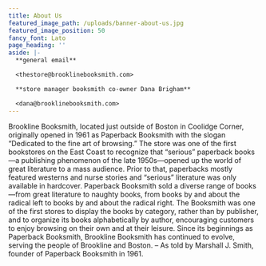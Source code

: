 ```yaml
---
title: About Us
featured_image_path: /uploads/banner-about-us.jpg
featured_image_position: 50
fancy_font: Lato
page_heading: ''
aside: |-
  **general email**

  <thestore@brooklinebooksmith.com>

  **store manager booksmith co-owner Dana Brigham**

  <dana@brooklinebooksmith.com>
---
```


Brookline Booksmith, located just outside of Boston in Coolidge Corner, originally opened in 1961 as Paperback Booksmith with the slogan “Dedicated to the fine art of browsing.” The store was one of the first bookstores on the East Coast to recognize that “serious” paperback books—a publishing phenomenon of the late 1950s—opened up the world of great literature to a mass audience. Prior to that, paperbacks mostly featured westerns and nurse stories and “serious” literature was only available in hardcover. Paperback Booksmith sold a diverse range of books—from great literature to naughty books, from books by and about the radical left to books by and about the radical right. The Booksmith was one of the first stores to display the books by category, rather than by publisher, and to organize its books alphabetically by author, encouraging customers to enjoy browsing on their own and at their leisure. Since its beginnings as Paperback Booksmith, Brookline Booksmith has continued to evolve, serving the people of Brookline and Boston. – As told by Marshall J. Smith, founder of Paperback Booksmith in 1961.